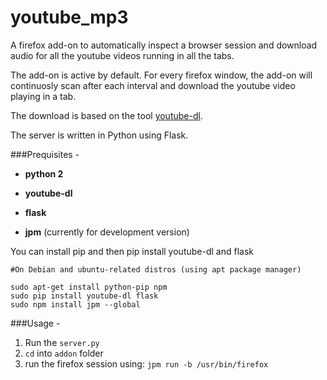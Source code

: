 # youtube_mp3

A firefox add-on to automatically inspect a browser session and download audio for all the youtube videos running in all the tabs.

The add-on is active by default. For every firefox window, the add-on will continuosly scan after each interval and download the youtube video playing in a tab.

The download is based on the tool [youtube-dl](https://github.com/rg3/youtube-dl).

The server is written in Python using Flask.

###Prequisites - 

- **python 2** 

- **youtube-dl**

- **flask**

- **jpm** (currently for development version)

You can install pip and then pip install youtube-dl and flask

```
#On Debian and ubuntu-related distros (using apt package manager)

sudo apt-get install python-pip npm
sudo pip install youtube-dl flask
sudo npm install jpm --global
```

###Usage -

1. Run the ```server.py```
2. ```cd``` into ```addon``` folder
3. run the firefox session using:
``` jpm run -b /usr/bin/firefox ```
